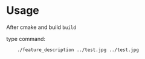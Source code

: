 # Usage

After cmake and build `build`

type command:

```
	./feature_description ../test.jpg ../test.jpg 
```
